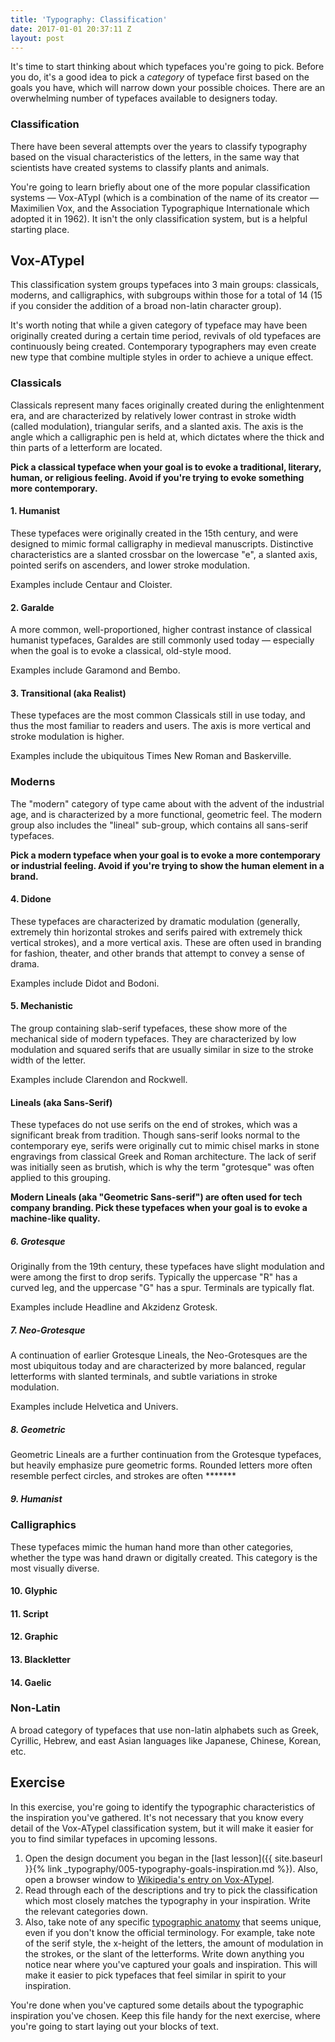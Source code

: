 ```yaml
---
title: 'Typography: Classification'
date: 2017-01-01 20:37:11 Z
layout: post
---
```


It's time to start thinking about which typefaces you're going to pick. Before you do, it's a good idea to pick a *category* of typeface first based on the goals you have, which will narrow down your possible choices. There are an overwhelming number of typefaces available to designers today.

### Classification

There have been several attempts over the years to classify typography based on the visual characteristics of the letters, in the same way that scientists have created systems to classify plants and animals.

You're going to learn briefly about one of the more popular classification systems — Vox-ATypI (which is a combination of the name of its creator — Maximilien Vox, and the Association Typographique Internationale which adopted it in 1962). It isn't the only classification system, but is a helpful starting place.

## Vox-ATypeI

This classification system groups typefaces into 3 main groups: classicals, moderns, and calligraphics, with subgroups within those for a total of 14 (15 if you consider the addition of a broad non-latin character group).

It's worth noting that while a given category of typeface may have been originally created during a certain time period, revivals of old typefaces are continuously being created. Contemporary typographers may even create new type that combine multiple styles in order to achieve a unique effect.

### Classicals

Classicals represent many faces originally created during the enlightenment era, and are characterized by relatively lower contrast in stroke width (called modulation), triangular serifs, and a slanted axis. The axis is the angle which a calligraphic pen is held at, which dictates where the thick and thin parts of a letterform are located.

**Pick a classical typeface when your goal is to evoke a traditional, literary, human, or religious feeling. Avoid if you're trying to evoke something more contemporary.**

#### 1. Humanist

These typefaces were originally created in the 15th century, and were designed to mimic formal calligraphy in medieval manuscripts. Distinctive characteristics are a slanted crossbar on the lowercase "e", a slanted axis, pointed serifs on ascenders, and lower stroke modulation.

Examples include Centaur and Cloister.

#### 2. Garalde

A more common, well-proportioned, higher contrast instance of classical humanist typefaces, Garaldes are still commonly used today — especially when the goal is to evoke a classical, old-style mood.

Examples include Garamond and Bembo.

#### 3. Transitional (aka Realist)

These typefaces are the most common Classicals still in use today, and thus the most familiar to readers and users. The axis is more vertical and stroke modulation is higher.

Examples include the ubiquitous Times New Roman and Baskerville.

### Moderns

The "modern" category of type came about with the advent of the industrial age, and is characterized by a more functional, geometric feel. The modern group also includes the "lineal" sub-group, which contains all sans-serif typefaces.

**Pick a modern typeface when your goal is to evoke a more contemporary or industrial feeling. Avoid if you're trying to show the human element in a brand.**

#### 4. Didone

These typefaces are characterized by dramatic modulation (generally, extremely thin horizontal strokes and serifs paired with extremely thick vertical strokes), and a more vertical axis. These are often used in branding for fashion, theater, and other brands that attempt to convey a sense of drama.

Examples include Didot and Bodoni.

#### 5. Mechanistic

The group containing slab-serif typefaces, these show more of the mechanical side of modern typefaces. They are characterized by low modulation and squared serifs that are usually similar in size to the stroke width of the letter.

Examples include Clarendon and Rockwell.

#### Lineals (aka Sans-Serif)

These typefaces do not use serifs on the end of strokes, which was a significant break from tradition. Though sans-serif looks normal to the contemporary eye, serifs were originally cut to mimic chisel marks in stone engravings from classical Greek and Roman architecture. The lack of serif was initially seen as brutish, which is why the term "grotesque" was often applied to this grouping.

**Modern Lineals (aka "Geometric Sans-serif") are often used for tech company branding. Pick these typefaces when your goal is to evoke a machine-like quality.**

##### 6. Grotesque

Originally from the 19th century, these typefaces have slight modulation and were among the first to drop serifs. Typically the uppercase "R" has a curved leg, and the uppercase "G" has a spur. Terminals are typically flat.

Examples include Headline and Akzidenz Grotesk.

##### 7. Neo-Grotesque

A continuation of earlier Grotesque Lineals, the Neo-Grotesques are the most ubiquitous today and are characterized by more balanced, regular letterforms with slanted terminals, and subtle variations in stroke modulation.

Examples include Helvetica and Univers.

##### 8. Geometric

Geometric Lineals are a further continuation from the Grotesque typefaces, but heavily emphasize pure geometric forms. Rounded letters more often resemble perfect circles, and strokes are often *******

##### 9. Humanist

### Calligraphics

These typefaces mimic the human hand more than other categories, whether the type was hand drawn or digitally created. This category is the most visually diverse.

#### 10. Glyphic

#### 11. Script

#### 12. Graphic

#### 13. Blackletter

#### 14. Gaelic

### Non-Latin

A broad category of typefaces that use non-latin alphabets such as Greek, Cyrillic, Hebrew, and east Asian languages like Japanese, Chinese, Korean, etc.

<!--more-->
## Exercise
In this exercise, you're going to identify the typographic characteristics of the inspiration you've gathered. It's not necessary that you know every detail of the Vox-ATypeI classification system, but it will make it easier for you to find similar typefaces in upcoming lessons.

1. Open the design document you began in the [last lesson]({{ site.baseurl }}{% link _typography/005-typography-goals-inspiration.md %}). Also, open a browser window to [Wikipedia's entry on Vox-ATypeI](https://en.wikipedia.org/wiki/Vox-ATypI_classification).
2. Read through each of the descriptions and try to pick the classification which most closely matches the typography in your inspiration. Write the relevant categories down.
3. Also, take note of any specific [typographic anatomy](http://typedia.com/learn/only/anatomy-of-a-typeface/) that seems unique, even if you don't know the official terminology. For example, take note of the serif style, the x-height of the letters, the amount of modulation in the strokes, or the slant of the letterforms. Write down anything you notice near where you've captured your goals and inspiration. This will make it easier to pick typefaces that feel similar in spirit to your inspiration.

You're done when you've captured some details about the typographic inspiration you've chosen. Keep this file handy for the next exercise, where you're going to start laying out your blocks of text.
